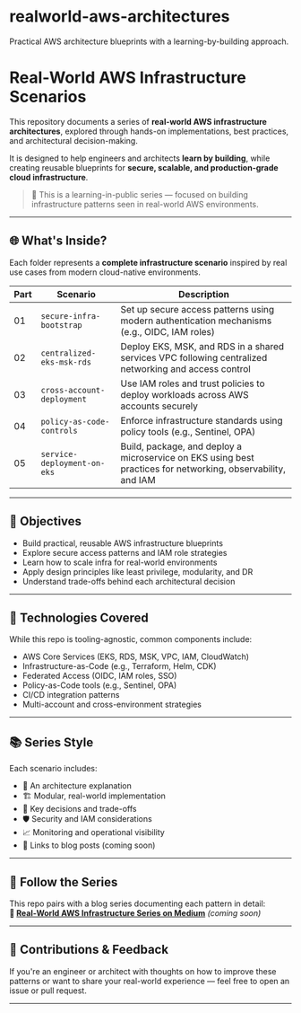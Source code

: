 # realworld-aws-architectures
Practical AWS architecture blueprints with a learning-by-building approach.
# Real-World AWS Infrastructure Scenarios

This repository documents a series of **real-world AWS infrastructure architectures**, explored through hands-on implementations, best practices, and architectural decision-making.

It is designed to help engineers and architects **learn by building**, while creating reusable blueprints for **secure, scalable, and production-grade cloud infrastructure**.

> 🚀 This is a learning-in-public series — focused on building infrastructure patterns seen in real-world AWS environments.

---

## 🌐 What's Inside?

Each folder represents a **complete infrastructure scenario** inspired by real use cases from modern cloud-native environments.

| Part | Scenario | Description |
|------|----------|-------------|
| 01 | `secure-infra-bootstrap` | Set up secure access patterns using modern authentication mechanisms (e.g., OIDC, IAM roles) |
| 02 | `centralized-eks-msk-rds` | Deploy EKS, MSK, and RDS in a shared services VPC following centralized networking and access control |
| 03 | `cross-account-deployment` | Use IAM roles and trust policies to deploy workloads across AWS accounts securely |
| 04 | `policy-as-code-controls` | Enforce infrastructure standards using policy tools (e.g., Sentinel, OPA) |
| 05 | `service-deployment-on-eks` | Build, package, and deploy a microservice on EKS using best practices for networking, observability, and IAM |

---

## 🎯 Objectives

- Build practical, reusable AWS infrastructure blueprints  
- Explore secure access patterns and IAM role strategies  
- Learn how to scale infra for real-world environments  
- Apply design principles like least privilege, modularity, and DR  
- Understand trade-offs behind each architectural decision  

---

## 🧱 Technologies Covered

While this repo is tooling-agnostic, common components include:

- AWS Core Services (EKS, RDS, MSK, VPC, IAM, CloudWatch)
- Infrastructure-as-Code (e.g., Terraform, Helm, CDK)
- Federated Access (OIDC, IAM roles, SSO)
- Policy-as-Code tools (e.g., Sentinel, OPA)
- CI/CD integration patterns
- Multi-account and cross-environment strategies

---

## 📚 Series Style

Each scenario includes:

- 📝 An architecture explanation  
- 🏗️ Modular, real-world implementation  
- 📌 Key decisions and trade-offs  
- 🛡️ Security and IAM considerations  
- 📈 Monitoring and operational visibility  
- 🔗 Links to blog posts (coming soon)

---

## 📖 Follow the Series

This repo pairs with a blog series documenting each pattern in detail:  
**🔗 [Real-World AWS Infrastructure Series on Medium](https://your-medium-link.com)** *(coming soon)*

---

## 🙌 Contributions & Feedback

If you're an engineer or architect with thoughts on how to improve these patterns or want to share your real-world experience — feel free to open an issue or pull request.

---


